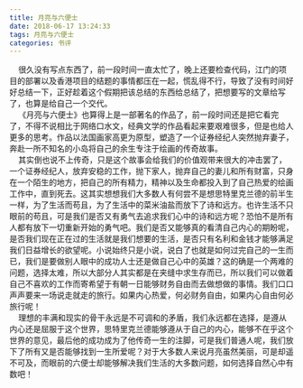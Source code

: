 ```yaml
---
title: 月亮与六便士
date: 2018-06-17 13:24:33
tags: 月亮与六便士
categories: 书评
---
```

&nbsp;&nbsp;&nbsp;&nbsp;很久没有写点东西了，前一段时间一直太忙了，晚上还要检查代码，江门的项目的部署以及香港项目的结题的事情都压在一起，慌乱得不行，导致了没有时间好好总结一下，正好趁着这个假期把该总结的东西给总结了，把想要写的文章给写了，也算是给自己一个交代。  
&nbsp;&nbsp;&nbsp;&nbsp;《月亮与六便士》也算得上是一部著名的作品了，前一段时间还是把它看完了，不得不说相比于网络口水文，经典文学的作品看起来要艰难很多，但是也给人更多的思考。作品以法国画家高更为原型，塑造了一个证券经纪人突然抛弃妻子，奔赴一所不知名的小岛将自己的余生专注于绘画的传奇故事。  
&nbsp;&nbsp;&nbsp;&nbsp;其实倒也说不上传奇，只是这个故事会给我们的价值观带来很大的冲击罢了，一个证券经纪人，放弃安稳的工作，抛下家人，抛弃自己的妻儿和所有财富，只身在一个陌生的地方，把自己的所有精力，精神以及生命都投入到了自己热爱的绘画工作中，直到死去。这其实想想我们大多数人有何尝不是想思特里克兰德的前半生一样，为了生活而苟且，为了生活中的菜米油盐而放下了诗和远方。也许生活不只眼前的苟且，可是我们是否又有勇气去追求我们心中的诗和远方呢？恐怕不是所有人都有放下一切重新开始的勇气吧。我们是否又能够真的看清自己内心的期盼呢，是否我们现在正在过的生活就是我们想要的生活，是否只有名利和金钱才能够满足我们日益增长的欲望呢。小说始终只是小说，说白了也就是如何过完自己的一生而已，我们是要做别人眼中的成功人士还是做自己心中的英雄？这的确是一个两难的问题，选择太难，所以大部分人其实都是在夹缝中求生存而已，所以我们可以做着自己不喜欢的工作而寄希望于有朝一日能够财务自由而去做想做的事情。我们口口声声要来一场说走就走的旅行。如果内心热爱，何必财务自由，如果内心自由何必旅行呢！  
&nbsp;&nbsp;&nbsp;&nbsp;理想的丰满和现实的骨干永远是不可调和的矛盾，我们永远都在选择，是遵从内心还是屈服于这个世界，思特里克兰德能够遵从于自己的内心，能够不在乎这个世界的意见，最后他的成功成为了他传奇一生的注脚，可是我们普通人呢，我们放下了所有又是否能够找到一生所爱呢？对于大多数人来说月亮虽然美丽，可是却遥不可及，而眼前的六便士却能够解决我们生活的大多数问题，如何选择自然心中有数吧！